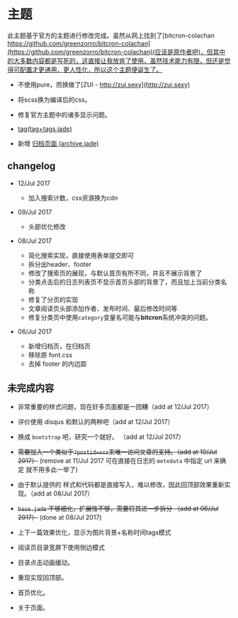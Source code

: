 # 主题

此主题基于官方的主题进行修改完成。虽然从网上找到了[bitcron-colachan https://github.com/greenzorro/bitcron-colachan](https://github.com/greenzorro/bitcron-colachan)(应该是原作者吧)，但其中的大多数内容都是写死的，这直接让我放弃了使用，虽然技术能力有限，但还是觉得可配置才更通用，更人性化，所以这个主题便诞生了。

- 不使用pure，而换做了[ZUI - http://zui.sexy](http://zui.sexy)

- 将scss换为编译后的css。

- 修复官方主题中的诸多显示问题。

- [tag(tag+tags.jade)](./tag+tags.jade)

- 新增 [归档页面 (archive.jade)]("./archive.jade")

## changelog

- 12/Jul 2017

  - 加入搜索计数，css资源换为cdn

- 09/Jul 2017

  - 头部优化修改

- 08/Jul 2017
  - 简化搜索实现，直接使用表单提交即可
  - 拆分出header、footer
  - 修改了搜索页的展现，与默认首页有所不同，并且不展示背景了
  - 分类点击后的日志列表页不显示首页头部的背景了，而且加上当前分类名称
  - 修复了分页的实现
  - 文章阅读页头部添加作者、发布时间、最后修改时间等
  - 修复分类页中使用`category`变量名可能与**bitcron**系统冲突的问题。

- 06/Jul 2017 
  - 新增归档页，在归档页
  - 移除原 font.css
  - 去掉 footer 的内边距

## 未完成内容

- 非常重要的样式问题，现在好多页面都是一团糟（add at 12/Jul 2017）

- 评价使用 disqus 和默认的两种吧（add at 12/Jul 2017）

- 换成 `bootstrap` 吧，研究一个就好。 （add at 12/Jul 2017）

- ~~需要加入一个类似于`?postid=xxx`来唯一访问文章的支持。（add at 10/Jul 2017）~~ (remove at 11/Jul 2017 可在直接在日志的 `metedata` 中指定 url 来确定 就不用多此一举了)

- 由于默认提供的 样式和代码都是直接写入，难以修改，因此回顶部效果重新实现。（add at 08/Jul 2017）

- ~~`base.jade` 不够细化，扩展性不够，需要将其进一步拆分 （add at 06/Jul 2017）~~ (done at 08/Jul 2017)

- 上下一篇效果优化，显示为图片背景+名称时间tags模式

- 阅读页目录宽屏下使用侧边模式

- 目录点击动画缓动。

- 重现实现回顶部。

- 首页优化。

- 关于页面。
